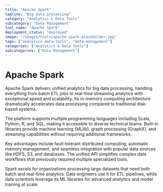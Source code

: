 ```yaml
---
title: "Apache Spark"
tagline: "Big data processing"
category: "Analytics & Data Tools"
subcategory: "Data Management"
tool_name: "Apache Spark"
deployment_status: "deployed"
image: "/images/tools/apache-spark-placeholder.jpg"
tags: ["analytics-data-tools", "data-management"]
categories: ["Analytics & Data Tools"]
subcategories: ["Data Management"]
---
```


# Apache Spark

Apache Spark delivers unified analytics for big data processing, handling everything from batch ETL jobs to real-time streaming analytics with exceptional speed and scalability. Its in-memory computing architecture dramatically accelerates data processing compared to traditional disk-based systems.

The platform supports multiple programming languages including Scala, Python, R, and SQL, making it accessible to diverse technical teams. Built-in libraries provide machine learning (MLlib), graph processing (GraphX), and streaming capabilities without requiring additional frameworks.

Key advantages include fault-tolerant distributed computing, automatic memory management, and seamless integration with popular data sources like HDFS, S3, and databases. The unified API simplifies complex data workflows that previously required multiple specialized tools.

Spark excels for organizations processing large datasets that need both batch and real-time analytics. Data engineers use it for ETL pipelines, while data scientists leverage its ML libraries for advanced analytics and model training at scale.
